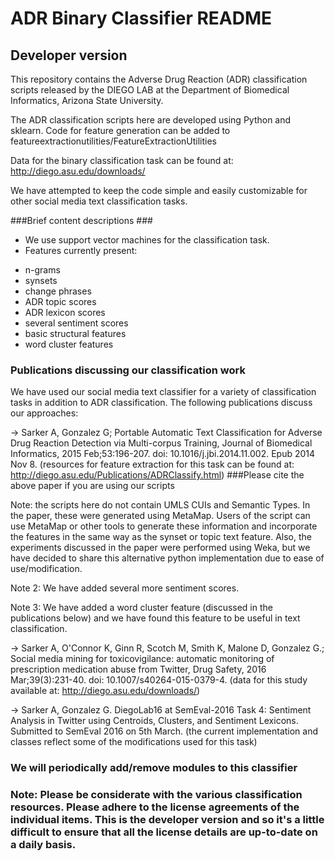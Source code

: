 # ADR Binary Classifier README #
## Developer version

This repository contains the Adverse Drug Reaction (ADR) classification scripts released by the DIEGO LAB at the Department of Biomedical Informatics, Arizona State University.

The ADR classification scripts here are developed using Python and sklearn. Code for feature generation can be added to featureextractionutilities/FeatureExtractionUtilities

Data for the binary classification task can be found at: http://diego.asu.edu/downloads/

We have attempted to keep the code simple and easily customizable for other social media text classification tasks. 


###Brief content descriptions ###

* We use support vector machines for the classification task. 
* Features currently present:
- n-grams
- synsets
- change phrases
- ADR topic scores
- ADR lexicon scores
- several sentiment scores
- basic structural features
- word cluster features


### Publications discussing our classification work ###
We have used our social media text classifier for a variety of classification tasks in addition to ADR classification. The following publications discuss our approaches:


-> Sarker A, Gonzalez G; Portable Automatic Text Classification for Adverse Drug Reaction Detection via Multi-corpus Training, Journal of Biomedical Informatics, 2015 Feb;53:196-207. doi: 10.1016/j.jbi.2014.11.002. Epub 2014 Nov 8.
(resources for feature extraction for this task can be found at: http://diego.asu.edu/Publications/ADRClassify.html)
###Please cite the above paper if you are using our scripts

Note: the scripts here do not contain UMLS CUIs and Semantic Types. In the paper, these were generated using MetaMap. Users of the script can use MetaMap or other tools to generate these information and incorporate the features in the same way as the synset or topic text feature. Also, the experiments discussed in the paper were performed using Weka, but we have decided to share this alternative python implementation due to ease of use/modification. 

Note 2: We have added several more sentiment scores.

Note 3: We have added a word cluster feature (discussed in the publications below) and we have found this feature to be useful in text classification.

-> Sarker A, O'Connor K, Ginn R, Scotch M, Smith K, Malone D, Gonzalez G.; Social media mining for toxicovigilance: automatic monitoring of prescription medication abuse from Twitter, Drug Safety, 2016 Mar;39(3):231-40. doi: 10.1007/s40264-015-0379-4.
(data for this study available at: http://diego.asu.edu/downloads/)

-> Sarker A, Gonzalez G. DiegoLab16 at SemEval-2016 Task 4: Sentiment Analysis in Twitter using Centroids, Clusters, and Sentiment Lexicons. Submitted to SemEval 2016 on 5th March.
(the current implementation and classes reflect some of the modifications used for this task)

### We will periodically add/remove modules to this classifier
### Note: Please be considerate with the various classification resources. Please adhere to the license agreements of the individual items. This is the developer version and so it's a little difficult to ensure that all the license details are up-to-date on a daily basis.